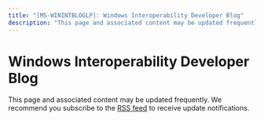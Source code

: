 ```yaml
---
title: "[MS-WININTBLOGLP]: Windows Interoperability Developer Blog"
description: "This page and associated content may be updated frequently. We recommend you subscribe to the RSS feed to receive update notifications."
---
```


# Windows Interoperability Developer Blog

<p><span>This page and
associated content may be updated frequently. We recommend you subscribe to the
<span><a href="https://winprotocoldoc.blob.core.windows.net/productionwindowsarchives/MS-WININTBLOGLP/%5bMS-WININTBLOGLP%5d.rss">RSS
feed</a></span> to receive update notifications.</span></p>

                